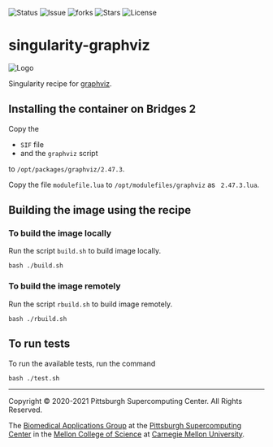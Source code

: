 ![Status](https://github.com/pscedu/singularity-graphviz/actions/workflows/main.yml/badge.svg)
![Issue](https://img.shields.io/github/issues/pscedu/singularity-graphviz)
![forks](https://img.shields.io/github/forks/pscedu/singularity-graphviz)
![Stars](https://img.shields.io/github/stars/pscedu/singularity-graphviz)
![License](https://img.shields.io/github/license/pscedu/singularity-graphviz)

# singularity-graphviz
![Logo](https://upload.wikimedia.org/wikipedia/en/4/48/GraphvizLogo.png)

Singularity recipe for [graphviz](https://graphviz.org/).

## Installing the container on Bridges 2
Copy the

* `SIF` file
* and the `graphviz` script

to `/opt/packages/graphviz/2.47.3`.

Copy the file `modulefile.lua` to `/opt/modulefiles/graphviz` as ` 2.47.3.lua`.

## Building the image using the recipe

### To build the image locally
Run the script `build.sh` to build image locally.

```
bash ./build.sh
````

### To build the image remotely
Run the script `rbuild.sh` to build image remotely.

```
bash ./rbuild.sh
```

## To run tests
To run the available tests, run the command

```
bash ./test.sh
```

---
Copyright © 2020-2021 Pittsburgh Supercomputing Center. All Rights Reserved.

The [Biomedical Applications Group](https://www.psc.edu/biomedical-applications/) at the [Pittsburgh Supercomputing
Center](http://www.psc.edu) in the [Mellon College of Science](https://www.cmu.edu/mcs/) at [Carnegie Mellon University](http://www.cmu.edu).

